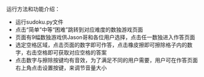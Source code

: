 运行方法和功能介绍：

- 运行sudoku.py文件
- 点击“简单”中等“困难”跳转到对应难度的数独游戏页面
- 页面有9幅数独游戏供Jason哥和各位用户选择，点击任一数独进入作答页面
- 选定空格区域，点击页面的数字即可作答，点击橡皮擦即可擦除格子内的数字，右击空格即可获取对应空格的答案
- 点击数字与擦除按键均有音效，为了满足不同的用户需要，用户可在作答页面右上角点击设置按键，来调节音量大小
